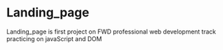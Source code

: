 # Landing_page
Landing_page is first project on FWD professional web development track practicing on javaScript and DOM 
